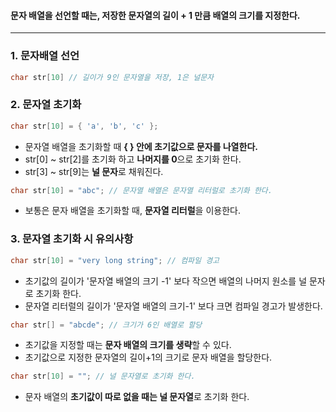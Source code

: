 #### 문자 배열을 선언할 때는, 저장한 문자열의 길이 + 1 만큼 배열의 크기를 지정한다. ####
_____________
### 1. 문자배열 선언 ###
```c
char str[10] // 길이가 9인 문자열을 저장, 1은 널문자
```

### 2. 문자열 초기화 ###
```c
char str[10] = { 'a', 'b', 'c' };
```
- 문자열 배열을 초기화할 때  **{ } 안에 초기값으로 문자를 나열한다.**
- str[0] ~ str[2]를 초기화 하고 **나머지를 0**으로 초기화 한다.
- str[3] ~ str[9]는 **널 문자**로 채워진다.
```c
char str[10] = "abc"; // 문자열 배열은 문자열 리터럴로 초기화 한다.
```
- 보통은 문자 배열을 초기화할 때, **문자열 리터럴**을 이용한다.

### 3. 문자열 초기화 시 유의사항 ###
```c
char str[10] = "very long string"; // 컴파일 경고
```
- 초기값의 길이가 '문자열 배열의 크기 -1' 보다 작으면 배열의 나머지 원소를 널 문자로 초기화 한다.
- 문자열 리터럴의 길이가 '문자열 배열의 크기-1' 보다 크면 컴파일 경고가 발생한다.

```c
char str[] = "abcde"; // 크기가 6인 배열로 할당
```
- 초기값을 지정할 때는 **문자 배열의 크기를 생략**할 수 있다.
- 초기값으로 지정한 문자열의 길이+1의 크기로 문자 배열을 할당한다.
```c
char str[10] = ""; // 널 문자열로 초기화 한다.
```
- 문자 배열의 **초기값이 따로 없을 때는 널 문자열**로 초기화 한다.